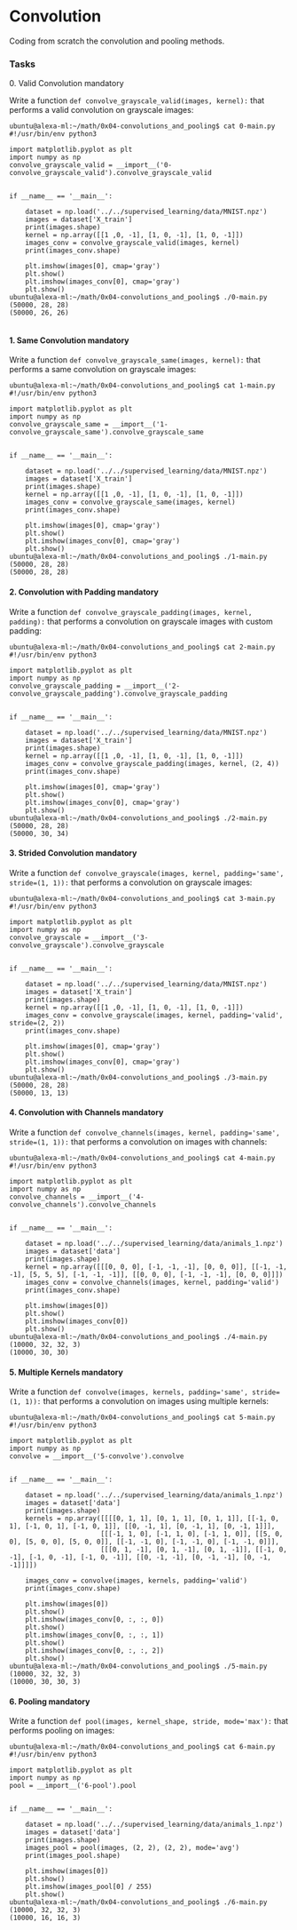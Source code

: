 # Convolution

Coding from scratch the convolution and pooling methods.

### Tasks

0\. Valid Convolution mandatory

Write a function `def convolve_grayscale_valid(images, kernel):` that performs a valid convolution on grayscale images:

    ubuntu@alexa-ml:~/math/0x04-convolutions_and_pooling$ cat 0-main.py 
    #!/usr/bin/env python3
    
    import matplotlib.pyplot as plt
    import numpy as np
    convolve_grayscale_valid = __import__('0-convolve_grayscale_valid').convolve_grayscale_valid
    
    
    if __name__ == '__main__':
    
        dataset = np.load('../../supervised_learning/data/MNIST.npz')
        images = dataset['X_train']
        print(images.shape)
        kernel = np.array([[1 ,0, -1], [1, 0, -1], [1, 0, -1]])
        images_conv = convolve_grayscale_valid(images, kernel)
        print(images_conv.shape)
    
        plt.imshow(images[0], cmap='gray')
        plt.show()
        plt.imshow(images_conv[0], cmap='gray')
        plt.show()
    ubuntu@alexa-ml:~/math/0x04-convolutions_and_pooling$ ./0-main.py 
    (50000, 28, 28)
    (50000, 26, 26)
    
![]()

#### 1\. Same Convolution mandatory

Write a function `def convolve_grayscale_same(images, kernel):` that performs a same convolution on grayscale images:

    ubuntu@alexa-ml:~/math/0x04-convolutions_and_pooling$ cat 1-main.py 
    #!/usr/bin/env python3
    
    import matplotlib.pyplot as plt
    import numpy as np
    convolve_grayscale_same = __import__('1-convolve_grayscale_same').convolve_grayscale_same
    
    
    if __name__ == '__main__':
    
        dataset = np.load('../../supervised_learning/data/MNIST.npz')
        images = dataset['X_train']
        print(images.shape)
        kernel = np.array([[1 ,0, -1], [1, 0, -1], [1, 0, -1]])
        images_conv = convolve_grayscale_same(images, kernel)
        print(images_conv.shape)
    
        plt.imshow(images[0], cmap='gray')
        plt.show()
        plt.imshow(images_conv[0], cmap='gray')
        plt.show()
    ubuntu@alexa-ml:~/math/0x04-convolutions_and_pooling$ ./1-main.py 
    (50000, 28, 28)
    (50000, 28, 28)
    


#### 2\. Convolution with Padding mandatory

Write a function `def convolve_grayscale_padding(images, kernel, padding):` that performs a convolution on grayscale images with custom padding:

    ubuntu@alexa-ml:~/math/0x04-convolutions_and_pooling$ cat 2-main.py 
    #!/usr/bin/env python3
    
    import matplotlib.pyplot as plt
    import numpy as np
    convolve_grayscale_padding = __import__('2-convolve_grayscale_padding').convolve_grayscale_padding
    
    
    if __name__ == '__main__':
    
        dataset = np.load('../../supervised_learning/data/MNIST.npz')
        images = dataset['X_train']
        print(images.shape)
        kernel = np.array([[1 ,0, -1], [1, 0, -1], [1, 0, -1]])
        images_conv = convolve_grayscale_padding(images, kernel, (2, 4))
        print(images_conv.shape)
    
        plt.imshow(images[0], cmap='gray')
        plt.show()
        plt.imshow(images_conv[0], cmap='gray')
        plt.show()
    ubuntu@alexa-ml:~/math/0x04-convolutions_and_pooling$ ./2-main.py 
    (50000, 28, 28)
    (50000, 30, 34)
    


#### 3\. Strided Convolution mandatory

Write a function `def convolve_grayscale(images, kernel, padding='same', stride=(1, 1)):` that performs a convolution on grayscale images:

    ubuntu@alexa-ml:~/math/0x04-convolutions_and_pooling$ cat 3-main.py 
    #!/usr/bin/env python3
    
    import matplotlib.pyplot as plt
    import numpy as np
    convolve_grayscale = __import__('3-convolve_grayscale').convolve_grayscale
    
    
    if __name__ == '__main__':
    
        dataset = np.load('../../supervised_learning/data/MNIST.npz')
        images = dataset['X_train']
        print(images.shape)
        kernel = np.array([[1 ,0, -1], [1, 0, -1], [1, 0, -1]])
        images_conv = convolve_grayscale(images, kernel, padding='valid', stride=(2, 2))
        print(images_conv.shape)
    
        plt.imshow(images[0], cmap='gray')
        plt.show()
        plt.imshow(images_conv[0], cmap='gray')
        plt.show()
    ubuntu@alexa-ml:~/math/0x04-convolutions_and_pooling$ ./3-main.py 
    (50000, 28, 28)
    (50000, 13, 13)
    


#### 4\. Convolution with Channels mandatory

Write a function `def convolve_channels(images, kernel, padding='same', stride=(1, 1)):` that performs a convolution on images with channels:

    ubuntu@alexa-ml:~/math/0x04-convolutions_and_pooling$ cat 4-main.py 
    #!/usr/bin/env python3
    
    import matplotlib.pyplot as plt
    import numpy as np
    convolve_channels = __import__('4-convolve_channels').convolve_channels
    
    
    if __name__ == '__main__':
    
        dataset = np.load('../../supervised_learning/data/animals_1.npz')
        images = dataset['data']
        print(images.shape)
        kernel = np.array([[[0, 0, 0], [-1, -1, -1], [0, 0, 0]], [[-1, -1, -1], [5, 5, 5], [-1, -1, -1]], [[0, 0, 0], [-1, -1, -1], [0, 0, 0]]])
        images_conv = convolve_channels(images, kernel, padding='valid')
        print(images_conv.shape)
    
        plt.imshow(images[0])
        plt.show()
        plt.imshow(images_conv[0])
        plt.show()
    ubuntu@alexa-ml:~/math/0x04-convolutions_and_pooling$ ./4-main.py 
    (10000, 32, 32, 3)
    (10000, 30, 30)
    


#### 5\. Multiple Kernels mandatory

Write a function `def convolve(images, kernels, padding='same', stride=(1, 1)):` that performs a convolution on images using multiple kernels:

    ubuntu@alexa-ml:~/math/0x04-convolutions_and_pooling$ cat 5-main.py 
    #!/usr/bin/env python3
    
    import matplotlib.pyplot as plt
    import numpy as np
    convolve = __import__('5-convolve').convolve
    
    
    if __name__ == '__main__':
    
        dataset = np.load('../../supervised_learning/data/animals_1.npz')
        images = dataset['data']
        print(images.shape)
        kernels = np.array([[[[0, 1, 1], [0, 1, 1], [0, 1, 1]], [[-1, 0, 1], [-1, 0, 1], [-1, 0, 1]], [[0, -1, 1], [0, -1, 1], [0, -1, 1]]],
                           [[[-1, 1, 0], [-1, 1, 0], [-1, 1, 0]], [[5, 0, 0], [5, 0, 0], [5, 0, 0]], [[-1, -1, 0], [-1, -1, 0], [-1, -1, 0]]],
                           [[[0, 1, -1], [0, 1, -1], [0, 1, -1]], [[-1, 0, -1], [-1, 0, -1], [-1, 0, -1]], [[0, -1, -1], [0, -1, -1], [0, -1, -1]]]])
    
        images_conv = convolve(images, kernels, padding='valid')
        print(images_conv.shape)
    
        plt.imshow(images[0])
        plt.show()
        plt.imshow(images_conv[0, :, :, 0])
        plt.show()
        plt.imshow(images_conv[0, :, :, 1])
        plt.show()
        plt.imshow(images_conv[0, :, :, 2])
        plt.show()
    ubuntu@alexa-ml:~/math/0x04-convolutions_and_pooling$ ./5-main.py 
    (10000, 32, 32, 3)
    (10000, 30, 30, 3)
    


#### 6\. Pooling mandatory

Write a function `def pool(images, kernel_shape, stride, mode='max'):` that performs pooling on images:

    ubuntu@alexa-ml:~/math/0x04-convolutions_and_pooling$ cat 6-main.py 
    #!/usr/bin/env python3
    
    import matplotlib.pyplot as plt
    import numpy as np
    pool = __import__('6-pool').pool
    
    
    if __name__ == '__main__':
    
        dataset = np.load('../../supervised_learning/data/animals_1.npz')
        images = dataset['data']
        print(images.shape)
        images_pool = pool(images, (2, 2), (2, 2), mode='avg')
        print(images_pool.shape)
    
        plt.imshow(images[0])
        plt.show()
        plt.imshow(images_pool[0] / 255)
        plt.show()
    ubuntu@alexa-ml:~/math/0x04-convolutions_and_pooling$ ./6-main.py 
    (10000, 32, 32, 3)
    (10000, 16, 16, 3)
    

